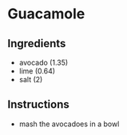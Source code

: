 # Guacamole
## Ingredients
* avocado (1.35)
* lime (0.64)
* salt (2)
## Instructions
* mash the avocadoes in a bowl
